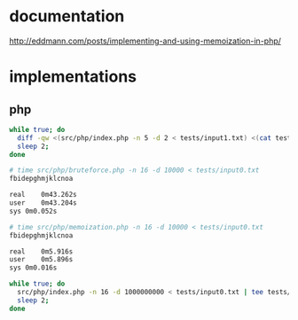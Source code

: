 # documentation

http://eddmann.com/posts/implementing-and-using-memoization-in-php/

# implementations

## php

```sh
while true; do
  diff -qw <(src/php/index.php -n 5 -d 2 < tests/input1.txt) <(cat tests/output1.txt);
  sleep 2;
done
```

```sh
# time src/php/bruteforce.php -n 16 -d 10000 < tests/input0.txt
fbidepghmjklcnoa

real	0m43.262s
user	0m43.204s
sys	0m0.052s
```

```sh
# time src/php/memoization.php -n 16 -d 10000 < tests/input0.txt
fbidepghmjklcnoa

real	0m5.916s
user	0m5.896s
sys	0m0.016s
```

```sh
while true; do
  src/php/index.php -n 16 -d 1000000000 < tests/input0.txt | tee tests/output0.txt;
  sleep 2;
done
```
